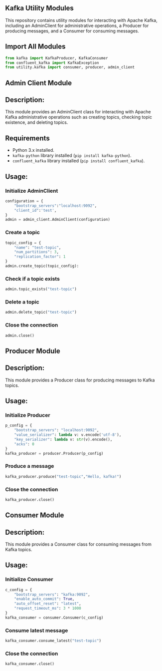 ## Kafka Utility Modules

This repository contains utility modules for interacting with Apache Kafka, including an AdminClient for administrative operations, a Producer for producing messages, and a Consumer for consuming messages.

## Import All Modules
```python
from kafka import KafkaProducer, KafkaConsumer
from confluent_kafka import KafkaException
from utility.kafka import consumer, producer, admin_client
```

## Admin Client Module

## Description:
This module provides an AdminClient class for interacting with Apache Kafka administrative operations such as creating topics, checking topic existence, and deleting topics.

## Requirements
- Python 3.x installed.
- `kafka-python` library installed (`pip install kafka-python`).
- `confluent_kafka` library installed (`pip install confluent_kafka`).

## Usage:

### Initialize AdminClient
```python
configuration = {
	"bootstrap_servers":"localhost:9092",
	"client_id":'test',
}
admin = admin_client.AdminClient(configuration)
```

### Create a topic
```python
topic_config = {
    "name": "test-topic",
    "num_partitions": 3,
    "replication_factor": 1
}
admin.create_topic(topic_config):
```

### Check if a topic exists
```python
admin.topic_exists("test-topic")
```

### Delete a topic
```python
admin.delete_topic("test-topic")
```

### Close the connection
```python
admin.close()
```

## Producer Module

## Description:
This module provides a Producer class for producing messages to Kafka topics.

## Usage:

### Initialize Producer
```python
p_config = {
    "bootstrap_servers": "localhost:9092",
    "value_serializer": lambda v: v.encode('utf-8'),
    "key_serializer": lambda v: str(v).encode(),
    "acks": 0
}
kafka_producer = producer.Producer(p_config)
```

### Produce a message
```python
kafka_producer.produce("test-topic","Hello, kafka!")
```
### Close the connection
```python
kafka_producer.close()
```

## Consumer Module

## Description:
This module provides a Consumer class for consuming messages from Kafka topics.

## Usage:

### Initialize Consumer
```python
c_config = {
    "bootstrap_servers": "kafka:9092",
    "enable_auto_commit": True,
    "auto_offset_reset": "latest",
    "request_timeout_ms": 3 * 1000
}
kafka_consumer = consumer.Consumer(c_config)
```

### Consume latest message
```python
kafka_consumer.consume_latest("test-topic")
```

### Close the connection
```python
kafka_consumer.close()
```
